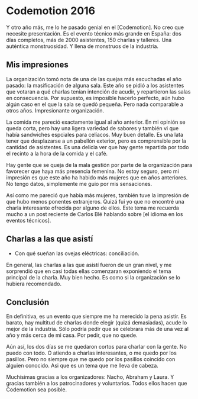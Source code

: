 # Codemotion 2016

Y otro año más, me lo he pasado genial en el [Codemotion]. No creo que necesite presentación. Es el evento técnico más grande en España: dos días completos, más de 2000 asistentes, 150 charlas y talleres. Una auténtica monstruosidad. Y llena de monstruos de la industria.

<!-- foto -->

<!-- more -->

## Mis impresiones

La organización tomó nota de una de las quejas más escuchadas el año pasado: la masificación de alguna sala. Este año se pidió a los asistentes que votaran a qué charlas tenían intención de acudir, y repartieron las salas en consecuencia. Por supuesto, es imposible hacerlo perfecto, aún hubo algún caso en el que la sala se quedó pequeña. Pero nada comparable a otros años. Impresionante organización.

La comida me pareció exactamente igual al año anterior. En mi opinión se queda corta, pero hay una ligera variedad de sabores y también vi que había sandwiches espciales para celíacos. Muy buen detalle. Es una lata tener que desplazarse a un pabellón exterior, pero es comprensible por la cantidad de asistentes. Es una delicia ver que hay gente repartida por todo el recinto a la hora de la comida y el café.

Hay gente que se queja de la mala gestión por parte de la organización para favorecer que haya más presencia femenina. No estoy seguro, pero mi impresión es que este año ha habido más mujeres que en años anteriores. No tengo datos, simplemente me guio por mis sensaciones.

Así como me pareció que había más mujeres, también tuve la impresión de que hubo menos ponentes extranjeros. Quizá fui yo que no encontré una charla interesante ofrecida por alguno de ellos. Este tema me recuerda mucho a un post reciente de Carlos Blé hablando sobre [el idioma en los eventos técnicos].

## Charlas a las que asistí

- Con qué sueñan las ovejas eléctricas: conciliación.

En general, las charlas a las que asistí fueron de un gran nivel, y me sorprendió que en casi todas ellas comenzaran exponiendo el tema principal de la charla. Muy bien hecho. Es como si la organización se lo hubiera recomendado.

## Conclusión

En definitiva, es un evento que siempre me ha merecido la pena asistir. Es barato, hay multitud de charlas donde elegir (quizá demasiadas), acude lo mejor de la industria. Sólo podría pedir que se celebrara más de una vez al año y más cerca de mi casa. Por pedir, que no quede.

Aún así, los dos días se me quedaron cortos para charlar con la gente. No puedo con todo. O atiendo a charlas interesantes, o me quedo por los pasillos. Pero no siempre que me quedo por los pasillos coincido con alguien conocido. Asi que es un tema que me lleva de cabeza.

Muchísimas gracias a los organizadores: Nacho, Abraham y Laura. Y gracias también a los patrocinadores y voluntarios. Todos ellos hacen que Codemotion sea posible.

